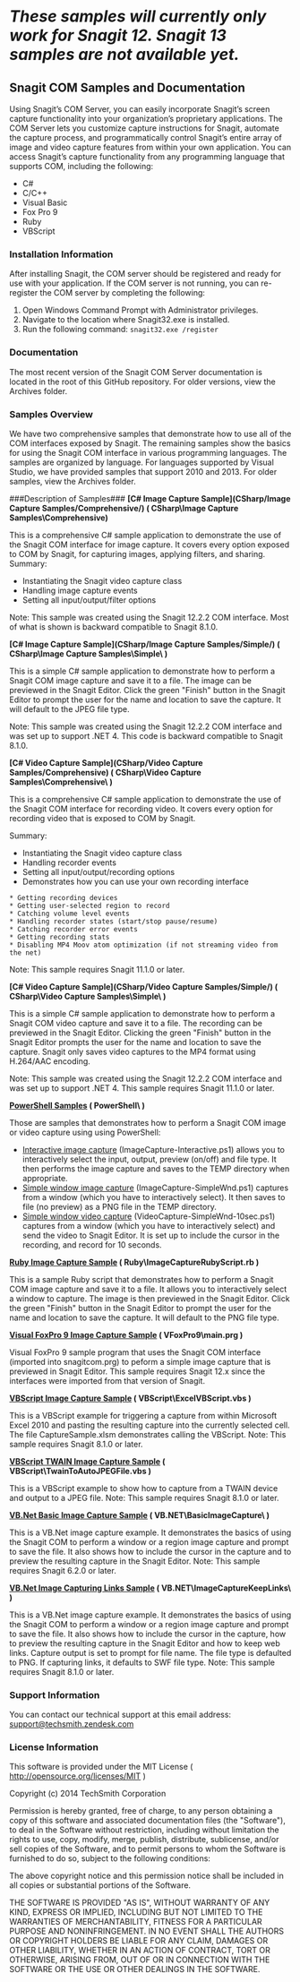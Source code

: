 ﻿*These samples will currently only work for Snagit 12. Snagit 13 samples are not available yet.*
==========================================

## Snagit COM Samples and Documentation ##

Using Snagit’s COM Server, you can easily incorporate Snagit’s screen capture functionality into your organization’s proprietary applications. The COM Server lets you customize capture instructions for Snagit, automate the capture process, and programmatically control Snagit’s entire array of image and video capture features from within your own application.
You can access Snagit’s capture functionality from any programming language that supports COM, including the following:

* C#
* C/C++
* Visual Basic
* Fox Pro 9
* Ruby
* VBScript

### Installation Information ###

After installing Snagit, the COM server should be registered and ready for use with your application. If the COM server is not running, you can re-register the COM server by completing the following:  

1. Open Windows Command Prompt with Administrator privileges.
2. Navigate to the location where Snagit32.exe is installed.
3. Run the following command: `snagit32.exe /register`

### Documentation ###
The most recent version of the Snagit COM Server documentation is located in the root of this GitHub repository. For older versions, view the Archives folder.

### Samples Overview ###
We have two comprehensive samples that demonstrate how to use all of the COM interfaces exposed by Snagit. The remaining samples show the basics for using the Snagit COM interface in various programming languages. The samples are organized by language. For languages supported by Visual Studio, we have provided samples that support 2010 and 2013. For older samples, view the Archives folder.

###Description of Samples###
**[C# Image Capture Sample](CSharp/Image Capture Samples/Comprehensive/) ( CSharp\Image Capture Samples\Comprehensive)**

This is a comprehensive C# sample application to demonstrate the use of the Snagit
COM interface for image capture. It covers every option exposed to COM by Snagit,
for capturing images, applying filters, and sharing.
Summary:
* Instantiating the Snagit video capture class
* Handling image capture events
* Setting all input/output/filter options

Note: This sample was created using the Snagit 12.2.2 COM interface. Most
      of what is shown is backward compatible to Snagit 8.1.0.

**[C# Image Capture Sample](CSharp/Image Capture Samples/Simple/) ( CSharp\Image Capture Samples\Simple\ )**

This is a simple C# sample application to demonstrate how to
perform a Snagit COM image capture and save it to a file.
The image can be previewed in the Snagit Editor. Click 
the green "Finish" button in the Snagit Editor to prompt the user for
the name and location to save the capture. It will default to
the JPEG file type.
 
Note: This sample was created using the Snagit 12.2.2 COM interface
      and was set up to support .NET 4.
      This code is backward compatible to Snagit 8.1.0.

**[C# Video Capture Sample](CSharp/Video Capture Samples/Comprehensive) ( CSharp\Video Capture Samples\Comprehensive\ )**

This is a comprehensive C# sample application to demonstrate the use of the Snagit
COM interface for recording video. It covers every option for recording
video that is exposed to COM by Snagit.

Summary:
* Instantiating the Snagit video capture class
* Handling recorder events
* Setting all input/output/recording options
* Demonstrates how you can use your own recording interface
````
* Getting recording devices
* Getting user-selected region to record
* Catching volume level events
* Handling recorder states (start/stop pause/resume)
* Catching recorder error events
* Getting recording stats
* Disabling MP4 Moov atom optimization (if not streaming video from the net)
````
Note: This sample requires Snagit 11.1.0 or later.

**[C# Video Capture Sample](CSharp/Video Capture Samples/Simple/) ( CSharp\Video Capture Samples\Simple\ )**

This is a simple C# sample application to demonstrate how to
perform a Snagit COM video capture and save it to a file.
The recording can be previewed in the Snagit Editor. Clicking
the green "Finish" button in the Snagit Editor prompts the user for
the name and location to save the capture. Snagit only saves
video captures to the MP4 format using H.264/AAC encoding.
 
Note: This sample was created using the Snagit 12.2.2 COM interface and was set up to support .NET 4. This sample requires Snagit 11.1.0 or later.

**[PowerShell Samples](PowerShell/) ( PowerShell\ )**

Those are samples that demonstrates how to perform a Snagit COM image or video
capture using using PowerShell:
- [Interactive image capture](PowerShell/ImageCapture-Interactive.ps1)
(ImageCapture-Interactive.ps1) allows you to interactively select the
input, output, preview (on/off) and file type. It then performs the image
capture and saves to the TEMP directory when appropriate.
- [Simple window image capture](PowerShell/ImageCapture-SimpleWnd.ps1)
(ImageCapture-SimpleWnd.ps1) captures from a window (which you have to
interactively select). It then saves to file (no preview) as a PNG file
in the TEMP directory.
- [Simple window video capture](PowerShell/VideoCapture-SimpleWnd-10sec.ps1)
(VideoCapture-SimpleWnd-10sec.ps1) captures from a window (which you have
to interactively select) and send the video to Snagit Editor. It is set up
to include the cursor in the recording, and record for 10 seconds.

**[Ruby Image Capture Sample](Ruby/ImageCaptureRubyScript.rb) ( Ruby\ImageCaptureRubyScript.rb )**

This is a sample Ruby script that demonstrates how to
perform a Snagit COM image capture and save it to a file.
It allows you to interactively select a window to capture.
The image is then previewed in the Snagit Editor. Click 
the green "Finish" button in the Snagit Editor to prompt the user for
the name and location to save the capture. It will default to
the PNG file type. 

**[Visual FoxPro 9 Image Capture Sample](VFoxPro9) ( VFoxPro9\main.prg )**

Visual FoxPro 9 sample program that uses the
Snagit COM interface (imported into snagitcom.prg)
to peform a simple image capture that is previewed
in Snagit Editor. This sample requires
Snagit 12.x since the interfaces were imported
from that version of Snagit.

**[VBScript Image Capture Sample](VBScript/ExcelVBScript.vbs) ( VBScript\ExcelVBScript.vbs )**

This is a VBScript example for triggering a capture from within
Microsoft Excel 2010 and pasting the resulting capture into the currently selected cell. The file CaptureSample.xlsm demonstrates calling the VBScript.
Note: This sample requires Snagit 8.1.0 or later.

**[VBScript TWAIN Image Capture Sample](VBScript/TwainToAutoJPEGFile.vbs) ( VBScript\TwainToAutoJPEGFile.vbs )**

This is a VBScript example to show how to capture from a TWAIN device
and output to a JPEG file.
Note: This sample requires Snagit 8.1.0 or later.

**[VB.Net Basic Image Capture Sample](VB.NET/BasicImageCapture/) ( VB.NET\BasicImageCapture\ )**

This is a VB.Net image capture example. It demonstrates the basics of using the 
Snagit COM to perform a window or a region image capture and prompt to save the
file. It also shows how to include the cursor in the capture and to preview the
resulting capture in the Snagit Editor.
Note: This sample requires Snagit 6.2.0 or later.

**[VB.Net Image Capturing Links Sample](VB.NET/ImageCaptureKeepLinks/) ( VB.NET\ImageCaptureKeepLinks\ )**

This is a VB.Net image capture example. It demonstrates the basics of using the 
Snagit COM to perform a window or a region image capture and prompt to save the
file. It also shows how to include the cursor in the capture, how to preview the
resulting capture in the Snagit Editor and how to keep web links. Capture output
is set to prompt for file name. The file type is defaulted to PNG. If capturing
links, it defaults to SWF file type.
Note: This sample requires Snagit 8.1.0 or later.


### Support Information ###
You can contact our technical support at this email address: support@techsmith.zendesk.com

### License Information ###
This software is provided under the MIT License ( http://opensource.org/licenses/MIT )

Copyright (c) 2014 TechSmith Corporation

Permission is hereby granted, free of charge, to any person obtaining a copy of this software and associated documentation files (the "Software"), to deal in the Software without restriction, including without limitation the rights to use, copy, modify, merge, publish, distribute, sublicense, and/or sell copies of the Software, and to permit persons to whom the Software is furnished to do so, subject to the following conditions:

The above copyright notice and this permission notice shall be included in all copies or substantial portions of the Software.

THE SOFTWARE IS PROVIDED "AS IS", WITHOUT WARRANTY OF ANY KIND, EXPRESS OR IMPLIED, INCLUDING BUT NOT LIMITED TO THE WARRANTIES OF MERCHANTABILITY, FITNESS FOR A PARTICULAR PURPOSE AND NONINFRINGEMENT. IN NO EVENT SHALL THE AUTHORS OR COPYRIGHT HOLDERS BE LIABLE FOR ANY CLAIM, DAMAGES OR OTHER LIABILITY, WHETHER IN AN ACTION OF CONTRACT, TORT OR OTHERWISE, ARISING FROM, OUT OF OR IN CONNECTION WITH THE SOFTWARE OR THE USE OR OTHER DEALINGS IN THE SOFTWARE.
